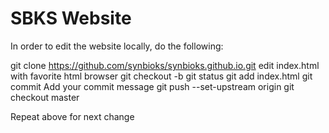# SBKS Website

In order to edit the website locally, do the following:

  git clone https://github.com/synbioks/synbioks.github.io.git
  edit index.html with favorite html browser
  git checkout -b <branchName>
  git status 
  git add index.html
  git commit 
  Add your commit message
  git push --set-upstream origin <branchName>
  git checkout master

Repeat above for next change
